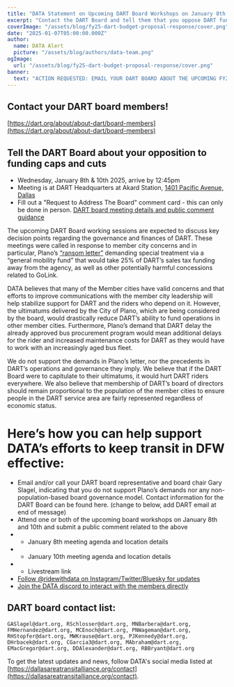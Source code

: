 ```yaml
---
title: "DATA Statement on Upcoming DART Board Workshops on January 8th and 10th 2025"
excerpt: "Contact the DART Board and tell them that you oppose DART funding caps and cuts"
coverImage: "/assets/blog/fy25-dart-budget-proposal-response/cover.png"
date: "2025-01-07T05:00:00.000Z"
author:
  name: DATA Alert
  picture: "/assets/blog/authors/data-team.png"
ogImage:
  url: "/assets/blog/fy25-dart-budget-proposal-response/cover.png"
banner: 
  text: "ACTION REQUESTED: EMAIL YOUR DART BOARD ABOUT THE UPCOMING FY2025 DART BUDGET PROPOSALS"
---
```


## Contact your DART board members!

[https://dart.org/about/about-dart/board-members](https://dart.org/about/about-dart/board-members)

## Tell the DART Board about your opposition to funding caps and cuts

* Wednesday, January 8th & 10th 2025, arrive by 12:45pm
* Meeting is at DART Headquarters at Akard Station, [1401 Pacific Avenue, Dallas](https://maps.app.goo.gl/36uCk3suvRdJPfM47)
* Fill out a "Request to Address The Board" comment card - this can only be done in person. [DART board meeting details and public comment guidance](https://www.dart.org/about/public-access-information/board-meetings-information)


The upcoming DART Board working sessions are expected to discuss key decision points regarding the governance and finances of DART. These meetings were called in response to member city concerns and in particular, Plano’s [“ransom letter”](/assets/blog/data-statement-plano-ila/jbm-to-gary-slagel-dart-12-13-2024.pdf) demanding special treatment via a “general mobility fund” that would take 25% of DART’s sales tax funding away from the agency, as well as other potentially harmful concessions related to GoLink. 

DATA believes that many of the Member cities have valid concerns and that efforts to improve communications with the member city leadership will help stabilize support for DART and the riders who depend on it. However, the ultimatums delivered by the City of Plano, which are being considered by the board, would drastically reduce DART’s ability to fund operations in other member cities. Furthermore, Plano’s demand that DART delay the already approved bus procurement program would mean additional delays for the rider and increased maintenance costs for DART as they would have to work with an increasingly aged bus fleet.

We do not support the demands in Plano’s letter, nor the precedents in DART’s operations and governance they imply. We believe that if the DART Board were to capitulate to their ultimatums, it would hurt DART riders everywhere.  We also believe that membership of DART’s board of directors should remain proportional to the population of the member cities to ensure people in the DART service area are fairly represented regardless of economic status.

# Here’s how you can help support DATA’s efforts to keep transit in DFW effective:

- Email and/or call your DART board representative and board chair Gary Slagel, indicating that you do not support Plano’s demands nor any non-population-based board governance model. Contact information for the DART Board can be found here. (change to below, add DART email at end of message)
- Attend one or both of the upcoming board workshops on January 8th and 10th and submit a public comment related to the above
- - January 8th meeting agenda and location details
- - January 10th meeting agenda and location details
- - Livestream link
- [Follow @ridewithdata on Instagram/Twitter/Bluesky for updates](/contact)
- [Join the DATA discord to interact with the members directly](https://discord.gg/DF23rXbY)

## DART board contact list:

```text
GASlagel@dart.org, RSchlosser@dart.org, MNBarbera@dart.org, FMHernandez@dart.org, MCEnoch@dart.org, PNWageman@dart.org, RHStopfer@dart.org, MWKrause@dart.org, PJKennedy@dart.org, DHrbacek@dart.org, CGarcia3@dart.org, MAbraham@dart.org, EMacGregor@dart.org, DDAlexander@dart.org, RBBryant@dart.org
```

To get the latest updates and news, follow DATA's social media listed at [https://dallasareatransitalliance.org/contact](https://dallasareatransitalliance.org/contact).
